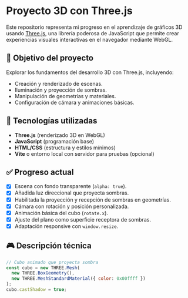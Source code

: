 # Proyecto 3D con Three.js

Este repositorio representa mi progreso en el aprendizaje de gráficos 3D usando [Three.js](https://threejs.org/), una librería poderosa de JavaScript que permite crear experiencias visuales interactivas en el navegador mediante WebGL.

## 🎯 Objetivo del proyecto

Explorar los fundamentos del desarrollo 3D con Three.js, incluyendo:

- Creación y renderizado de escenas.
- Iluminación y proyección de sombras.
- Manipulación de geometrías y materiales.
- Configuración de cámara y animaciones básicas.

## 🚀 Tecnologías utilizadas

- **Three.js** (renderizado 3D en WebGL)
- **JavaScript** (programación base)
- **HTML/CSS** (estructura y estilos mínimos)
- **Vite** o entorno local con servidor para pruebas (opcional)

## ✅ Progreso actual

- [x] Escena con fondo transparente (`alpha: true`).
- [x] Añadida luz direccional que proyecta sombras.
- [x] Habilitada la proyección y recepción de sombras en geometrías.
- [x] Cámara con rotación y posición personalizada.
- [x] Animación básica del cubo (`rotate.x`).
- [x] Ajuste del plano como superficie receptora de sombras.
- [x] Adaptación responsive con `window.resize`.

## 🎮 Descripción técnica

```js
// Cubo animado que proyecta sombra
const cubo = new THREE.Mesh(
  new THREE.BoxGeometry(),
  new THREE.MeshStandardMaterial({ color: 0x00ffff })
);
cubo.castShadow = true;
